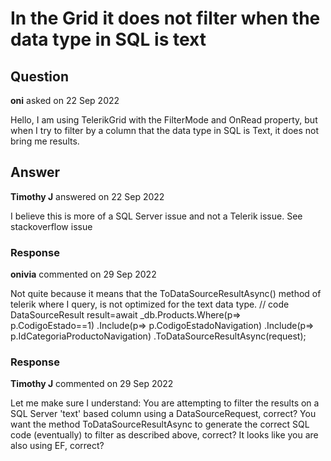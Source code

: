# In the Grid it does not filter when the data type in SQL is text

## Question

**oni** asked on 22 Sep 2022

Hello, I am using TelerikGrid with the FilterMode and OnRead property, but when I try to filter by a column that the data type in SQL is Text, it does not bring me results.

## Answer

**Timothy J** answered on 22 Sep 2022

I believe this is more of a SQL Server issue and not a Telerik issue. See stackoverflow issue

### Response

**onivia** commented on 29 Sep 2022

Not quite because it means that the ToDataSourceResultAsync() method of telerik where I query, is not optimized for the text data type. // code DataSourceResult result=await _db.Products.Where(p=> p.CodigoEstado==1) .Include(p=> p.CodigoEstadoNavigation) .Include(p=> p.IdCategoriaProductoNavigation) .ToDataSourceResultAsync(request);

### Response

**Timothy J** commented on 29 Sep 2022

Let me make sure I understand: You are attempting to filter the results on a SQL Server 'text' based column using a DataSourceRequest, correct? You want the method ToDataSourceResultAsync to generate the correct SQL code (eventually) to filter as described above, correct? It looks like you are also using EF, correct?
